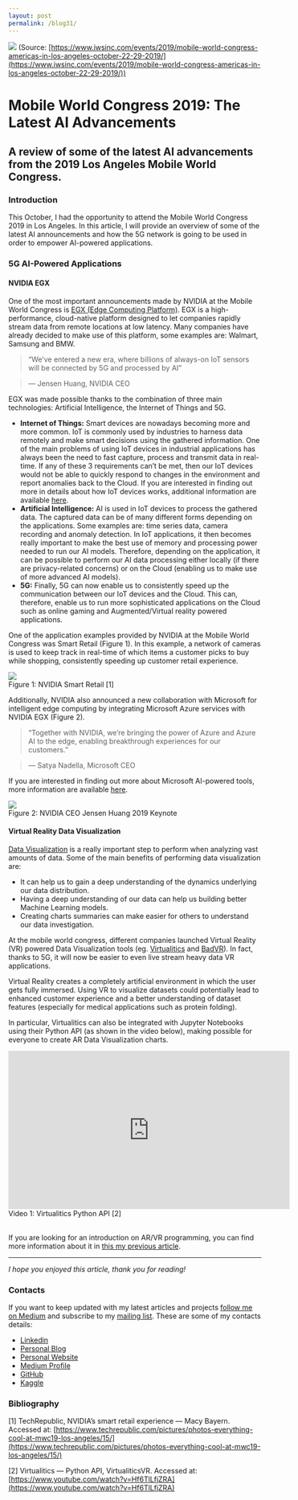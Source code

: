 ```yaml
---
layout: post
permalink: /blog31/
---
```


![](https://cdn-images-1.medium.com/max/2600/1*E3QpF5fT_W-F1xu-xM6Sdw.jpeg)
<span class="figcaption_hack">(Source:
[https://www.iwsinc.com/events/2019/mobile-world-congress-americas-in-los-angeles-october-22-29-2019/](https://www.iwsinc.com/events/2019/mobile-world-congress-americas-in-los-angeles-october-22-29-2019/))</span>

# Mobile World Congress 2019: The Latest AI Advancements

## A review of some of the latest AI advancements from the 2019 Los Angeles Mobile World Congress.

### Introduction

This October, I had the opportunity to attend the Mobile World Congress 2019 in
Los Angeles. In this article, I will provide an overview of some of the latest
AI announcements and how the 5G network is going to be used in order to empower
AI-powered applications. 

### 5G AI-Powered Applications

#### NVIDIA EGX

One of the most important announcements made by NVIDIA at the Mobile World
Congress is [EGX (Edge Computing
Platform)](https://www.nvidia.com/en-us/data-center/products/egx-edge-computing/).
EGX is a high-performance, cloud-native platform designed to let companies
rapidly stream data from remote locations at low latency. Many companies have
already decided to make use of this platform, some examples are: Walmart,
Samsung and BMW.

> “We’ve entered a new era, where billions of always-on IoT sensors will be
> connected by 5G and processed by AI” 

> — Jensen Huang, NVIDIA CEO

EGX was made possible thanks to the combination of three main technologies:
Artificial Intelligence, the Internet of Things and 5G. 

* **Internet of Things:** Smart devices are nowadays becoming more and more
common. IoT is commonly used by industries to harness data remotely and make
smart decisions using the gathered information. One of the main problems of
using IoT devices in industrial applications has always been the need to fast
capture, process and transmit data in real-time. If any of these 3 requirements
can’t be met, then our IoT devices would not be able to quickly respond to
changes in the environment and report anomalies back to the Cloud. If you are
interested in finding out more in details about how IoT devices works,
additional information are available
[here](https://www.freecodecamp.org/news/introduction-to-iot-internet-of-things/).
* **Artificial Intelligence:** AI is used in IoT devices to process the gathered
data. The captured data can be of many different forms depending on the
applications. Some examples are: time series data, camera recording and anomaly
detection. In IoT applications, it then becomes really important to make the
best use of memory and processing power needed to run our AI models. Therefore,
depending on the application, it can be possible to perform our AI data
processing either locally (if there are privacy-related concerns) or on the
Cloud (enabling us to make use of more advanced AI models).
* **5G:** Finally, 5G can now enable us to consistently speed up the communication
between our IoT devices and the Cloud. This can, therefore, enable us to run
more sophisticated applications on the Cloud such as online gaming and
Augmented/Virtual reality powered applications.

One of the application examples provided by NVIDIA at the Mobile World Congress
was Smart Retail (Figure 1). In this example, a network of cameras is used to
keep track in real-time of which items a customer picks to buy while shopping,
consistently speeding up customer retail experience.

![](https://cdn-images-1.medium.com/max/2000/1*-ZqgPImuQ8qvkchXUs7mcg.jpeg) <br>
<span class="figcaption_hack">Figure 1: NVIDIA Smart Retail [1]</span>

Additionally, NVIDIA also announced a new collaboration with Microsoft for
intelligent edge computing by integrating Microsoft Azure services with NVIDIA
EGX (Figure 2).

> “Together with NVIDIA, we’re bringing the power of Azure and Azure AI to the
> edge, enabling breakthrough experiences for our customers.” 

> — Satya Nadella, Microsoft CEO

If you are interested in finding out more about Microsoft AI-powered tools, more
information are available [here](https://www.freecodecamp.org/news/ai/).

![](https://cdn-images-1.medium.com/max/2600/1*WKO5-MwVi3B-js4pTsF00Q.jpeg) <br>
<span class="figcaption_hack">Figure 2: NVIDIA CEO Jensen Huang 2019 Keynote</span>

#### Virtual Reality Data Visualization

[Data
Visualization](https://towardsdatascience.com/interactive-data-visualization-167ae26016e8)
is a really important step to perform when analyzing vast amounts of data. Some
of the main benefits of performing data visualization are:

* It can help us to gain a deep understanding of the dynamics underlying our data
distribution.
* Having a deep understanding of our data can help us building better Machine
Learning models.
* Creating charts summaries can make easier for others to understand our data
investigation.

At the mobile world congress, different companies launched Virtual Reality (VR)
powered Data Visualization tools (eg.
[Virtualitics](https://www.virtualitics.com/) and [BadVR](https://badvr.com/)).
In fact, thanks to 5G, it will now be easier to even live stream heavy data VR
applications.

Virtual Reality creates a completely artificial environment in which the user
gets fully immersed. Using VR to visualize datasets could potentially lead to
enhanced customer experience and a better understanding of dataset features
(especially for medical applications such as protein folding).

In particular, Virtualitics can also be integrated with Jupyter Notebooks using
their Python API (as shown in the video below), making possible for everyone to
create AR Data Visualization charts. 

<div>
<iframe width="560" height="315" src="https://www.youtube.com/embed/Hf6TlLfjZRA" frameborder="0" allow="accelerometer; autoplay; encrypted-media; gyroscope; picture-in-picture" allowfullscreen></iframe>
</div>
<span class="figcaption_hack">Video 1: Virtualitics Python API [2] </span>
<br><br>

If you are looking for an introduction on AR/VR programming, you can find more
information about it in [this my previous
article](https://towardsdatascience.com/getting-started-with-augmented-and-virtual-reality-a51446661c3).

*****

*I hope you enjoyed this article, thank you for reading!*

### Contacts

If you want to keep updated with my latest articles and projects [follow me on
Medium](https://medium.com/@pierpaoloippolito28?source=post_page---------------------------)
and subscribe to my [mailing
list](http://eepurl.com/gwO-Dr?source=post_page---------------------------).
These are some of my contacts details:

* [Linkedin](https://uk.linkedin.com/in/pier-paolo-ippolito-202917146?source=post_page---------------------------)
* [Personal
Blog](https://pierpaolo28.github.io/blog/?source=post_page---------------------------)
* [Personal
Website](https://pierpaolo28.github.io/?source=post_page---------------------------)
* [Medium
Profile](https://towardsdatascience.com/@pierpaoloippolito28?source=post_page---------------------------)
* [GitHub](https://github.com/pierpaolo28?source=post_page---------------------------)
* [Kaggle](https://www.kaggle.com/pierpaolo28?source=post_page---------------------------)

### Bibliography

[1] TechRepublic, NVIDIA’s smart retail experience — Macy Bayern. Accessed at:
[https://www.techrepublic.com/pictures/photos-everything-cool-at-mwc19-los-angeles/15/](https://www.techrepublic.com/pictures/photos-everything-cool-at-mwc19-los-angeles/15/)

[2] Virtualitics — Python API, VirtualiticsVR. Accessed at:
[https://www.youtube.com/watch?v=Hf6TlLfjZRA](https://www.youtube.com/watch?v=Hf6TlLfjZRA)
